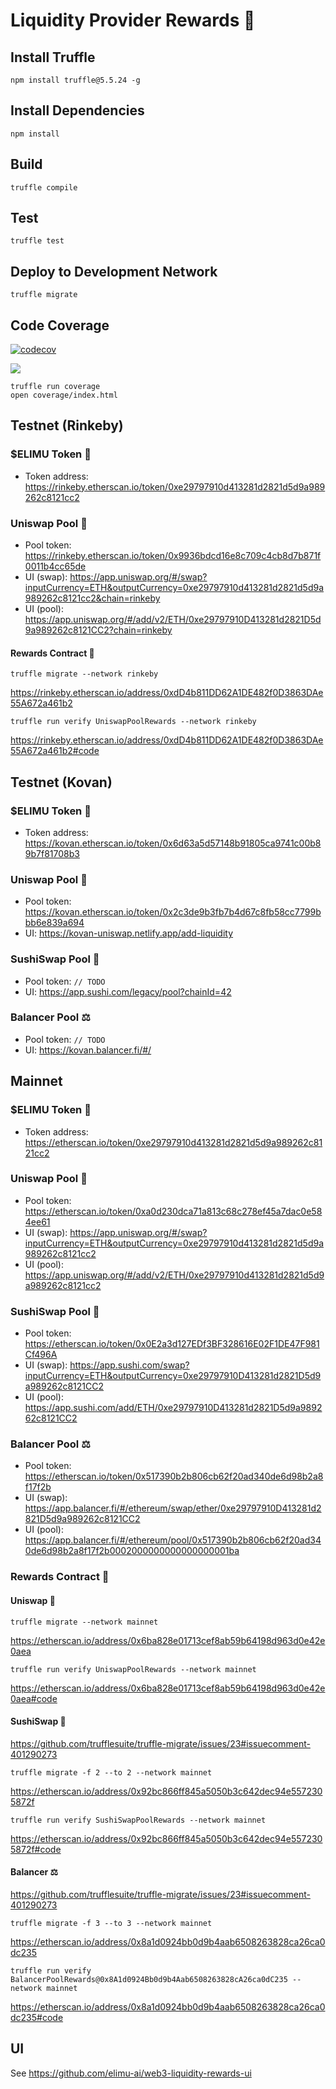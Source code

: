 # Liquidity Provider Rewards 💸

## Install Truffle

```
npm install truffle@5.5.24 -g
```

## Install Dependencies

```
npm install
```

## Build

```
truffle compile
```

## Test

```
truffle test
```

## Deploy to Development Network

```
truffle migrate
```

## Code Coverage

[![codecov](https://codecov.io/gh/elimu-ai/web3-smart-contracts/branch/main/graph/badge.svg?token=98QZ0IIDDL)](https://codecov.io/gh/elimu-ai/web3-smart-contracts)

[![](https://codecov.io/gh/elimu-ai/web3-smart-contracts/branch/main/graphs/tree.svg?token=98QZ0IIDDL)](https://codecov.io/gh/elimu-ai/web3-smart-contracts)

```
truffle run coverage
open coverage/index.html
```

## Testnet (Rinkeby)

### $ELIMU Token 💎

- Token address: https://rinkeby.etherscan.io/token/0xe29797910d413281d2821d5d9a989262c8121cc2

### Uniswap Pool 🦄

- Pool token: https://rinkeby.etherscan.io/token/0x9936bdcd16e8c709c4cb8d7b871f0011b4cc65de
- UI (swap): https://app.uniswap.org/#/swap?inputCurrency=ETH&outputCurrency=0xe29797910d413281d2821d5d9a989262c8121cc2&chain=rinkeby
- UI (pool): https://app.uniswap.org/#/add/v2/ETH/0xe29797910D413281d2821D5d9a989262c8121CC2?chain=rinkeby

#### Rewards Contract 💸 

```
truffle migrate --network rinkeby
```

https://rinkeby.etherscan.io/address/0xdD4b811DD62A1DE482f0D3863DAe55A672a461b2

```
truffle run verify UniswapPoolRewards --network rinkeby
```

https://rinkeby.etherscan.io/address/0xdD4b811DD62A1DE482f0D3863DAe55A672a461b2#code

## Testnet (Kovan)

### $ELIMU Token 💎

- Token address: https://kovan.etherscan.io/token/0x6d63a5d57148b91805ca9741c00b89b7f81708b3

### Uniswap Pool 🦄

- Pool token: https://kovan.etherscan.io/token/0x2c3de9b3fb7b4d67c8fb58cc7799bbb6e839a694
- UI: https://kovan-uniswap.netlify.app/add-liquidity

### SushiSwap Pool 🍣

- Pool token: `// TODO`
- UI: https://app.sushi.com/legacy/pool?chainId=42

### Balancer Pool ⚖️

- Pool token: `// TODO`
- UI: https://kovan.balancer.fi/#/

## Mainnet

### $ELIMU Token 💎

- Token address: https://etherscan.io/token/0xe29797910d413281d2821d5d9a989262c8121cc2

### Uniswap Pool 🦄

- Pool token: https://etherscan.io/token/0xa0d230dca71a813c68c278ef45a7dac0e584ee61
- UI (swap): https://app.uniswap.org/#/swap?inputCurrency=ETH&outputCurrency=0xe29797910d413281d2821d5d9a989262c8121cc2
- UI (pool): https://app.uniswap.org/#/add/v2/ETH/0xe29797910d413281d2821d5d9a989262c8121cc2

### SushiSwap Pool 🍣

- Pool token: https://etherscan.io/token/0x0E2a3d127EDf3BF328616E02F1DE47F981Cf496A
- UI (swap): https://app.sushi.com/swap?inputCurrency=ETH&outputCurrency=0xe29797910D413281d2821D5d9a989262c8121CC2
- UI (pool): https://app.sushi.com/add/ETH/0xe29797910D413281d2821D5d9a989262c8121CC2

### Balancer Pool ⚖️

- Pool token: https://etherscan.io/token/0x517390b2b806cb62f20ad340de6d98b2a8f17f2b
- UI (swap): https://app.balancer.fi/#/ethereum/swap/ether/0xe29797910D413281d2821D5d9a989262c8121CC2
- UI (pool): https://app.balancer.fi/#/ethereum/pool/0x517390b2b806cb62f20ad340de6d98b2a8f17f2b0002000000000000000001ba

### Rewards Contract 💸

#### Uniswap 🦄

```
truffle migrate --network mainnet
```

https://etherscan.io/address/0x6ba828e01713cef8ab59b64198d963d0e42e0aea

```
truffle run verify UniswapPoolRewards --network mainnet
```

https://etherscan.io/address/0x6ba828e01713cef8ab59b64198d963d0e42e0aea#code

#### SushiSwap 🍣

https://github.com/trufflesuite/truffle-migrate/issues/23#issuecomment-401290273

```
truffle migrate -f 2 --to 2 --network mainnet
```

https://etherscan.io/address/0x92bc866ff845a5050b3c642dec94e5572305872f

```
truffle run verify SushiSwapPoolRewards --network mainnet
```

https://etherscan.io/address/0x92bc866ff845a5050b3c642dec94e5572305872f#code

#### Balancer ⚖️

https://github.com/trufflesuite/truffle-migrate/issues/23#issuecomment-401290273

```
truffle migrate -f 3 --to 3 --network mainnet
```

https://etherscan.io/address/0x8a1d0924bb0d9b4aab6508263828ca26ca0dc235

```
truffle run verify BalancerPoolRewards@0x8A1d0924Bb0d9b4Aab6508263828cA26ca0dC235 --network mainnet
```

https://etherscan.io/address/0x8a1d0924bb0d9b4aab6508263828ca26ca0dc235#code

## UI

See https://github.com/elimu-ai/web3-liquidity-rewards-ui
